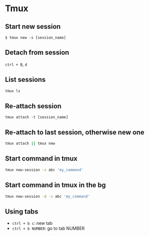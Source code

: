 # Tmux

## Start new session

```terminal
$ tmux new -s [session_name]
```

## Detach from session

`ctrl + B`, `d`

## List sessions

```bash
tmux ls
```

## Re-attach session

```term
tmux attach -t [session_name]
```

## Re-attach to last session, otherwise new one

```bash
tmux attach || tmux new
```

## Start command in tmux

```bash
tmux new-session -s abc 'my_command'
```

## Start command in tmux in the bg

```bash
tmux new-session -d -s abc 'my_command'
```

## Using tabs

- `ctrl + b c`: new tab
- `ctrl + b NUMBER`: go to tab NUMBER

